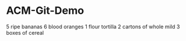 # ACM-Git-Demo

5 ripe bananas
6 blood oranges
1 flour tortilla
2 cartons of whole mild
3 boxes of cereal
